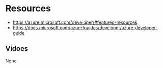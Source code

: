 # Resources

- https://azure.microsoft.com/developer/#featured-resources
- https://docs.microsoft.com/azure/guides/developer/azure-developer-guide

## Vidoes

None
